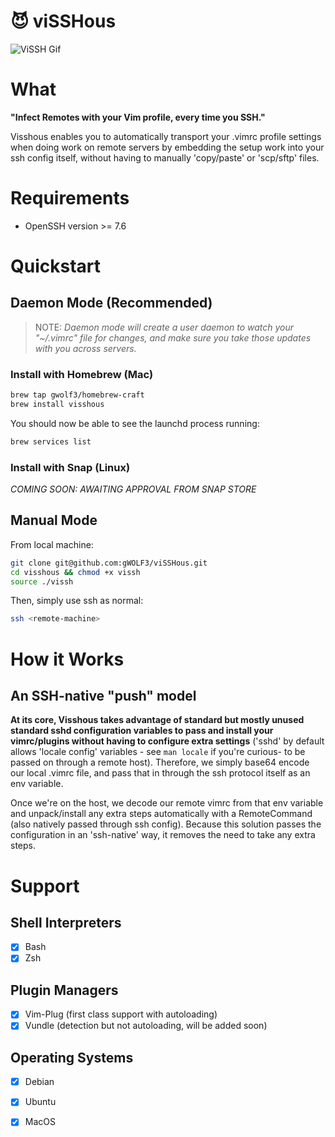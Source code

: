 # 😈 viSSHous 

![ViSSH Gif](./demo.gif)

# What 

__"Infect Remotes with your Vim profile, every time you SSH."__ 

Visshous enables you to automatically transport your .vimrc profile settings when doing work on remote servers by embedding the setup work into your ssh config itself, without having to manually 'copy/paste' or 'scp/sftp' files.


# Requirements
 
- OpenSSH version >= 7.6

# Quickstart

## Daemon Mode (Recommended)

> NOTE: _Daemon mode will create a user daemon to watch your "~/.vimrc" file for changes, and make sure you take those updates with you across servers._

### Install with Homebrew (Mac)

```sh
brew tap gwolf3/homebrew-craft
brew install visshous
```

You should now be able to see the launchd process running:

```sh
brew services list
```

### Install with Snap (Linux)

_COMING SOON: AWAITING APPROVAL FROM SNAP STORE_

## Manual Mode

From local machine: 

```sh
git clone git@github.com:gWOLF3/viSSHous.git
cd visshous && chmod +x vissh
source ./vissh
```
Then, simply use ssh as normal:

```sh
ssh <remote-machine>
```

# How it Works

## An SSH-native "push" model

__At its core, Visshous takes advantage of standard but mostly unused standard sshd configuration variables to pass and install your vimrc/plugins without having to configure extra settings__ ('sshd' by default allows 'locale config' variables - see `man locale` if you're curious- to be passed on through a remote host). Therefore, we simply base64 encode our local .vimrc file, and pass that in through the ssh protocol itself as an env variable. 

Once we're on the host, we decode our remote vimrc from that env variable and unpack/install any extra steps automatically with a RemoteCommand (also natively passed through ssh config). Because this solution passes the configuration in an 'ssh-native' way, it removes the need to take any extra steps. 

# Support

## Shell Interpreters
- [X] Bash
- [X] Zsh

## Plugin Managers
- [X] Vim-Plug (first class support with autoloading)
- [X] Vundle (detection but not autoloading, will be added soon)

## Operating Systems
- [X] Debian 
- [X] Ubuntu
- [X] MacOS

